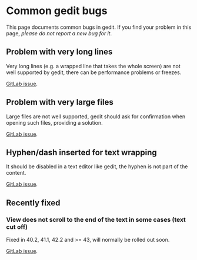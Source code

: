 Common gedit bugs
=================

This page documents common bugs in gedit. If you find your problem in this page,
_please do not report a new bug for it_.

Problem with very long lines
----------------------------

Very long lines (e.g. a wrapped line that takes the whole screen) are not well
supported by gedit, there can be performance problems or freezes.

[GitLab issue](https://gitlab.gnome.org/GNOME/gedit/-/issues/513).

Problem with very large files
-----------------------------

Large files are not well supported, gedit should ask for confirmation when
opening such files, providing a solution.

[GitLab issue](https://gitlab.gnome.org/GNOME/gedit/-/issues/11).

Hyphen/dash inserted for text wrapping
--------------------------------------

It should be disabled in a text editor like gedit, the hyphen is not part of
the content.

[GitLab issue](https://gitlab.gnome.org/GNOME/gedit/issues/365).

Recently fixed
--------------

### View does not scroll to the end of the text in some cases (text cut off)

Fixed in 40.2, 41.1, 42.2 and >= 43, will normally be rolled out soon.

[GitLab issue](https://gitlab.gnome.org/GNOME/gedit/issues/42).
